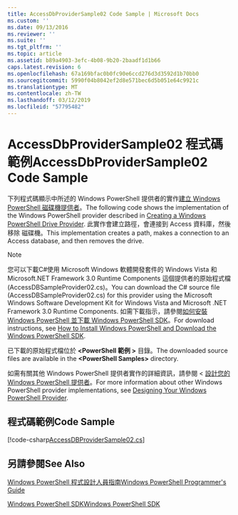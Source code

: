 ```yaml
---
title: AccessDbProviderSample02 Code Sample | Microsoft Docs
ms.custom: ''
ms.date: 09/13/2016
ms.reviewer: ''
ms.suite: ''
ms.tgt_pltfrm: ''
ms.topic: article
ms.assetid: b89a4903-3efc-4b08-9b20-2baadf1d1b66
caps.latest.revision: 6
ms.openlocfilehash: 67a169bfac0b0fc90e6ccd276d3d3592d1b70bb0
ms.sourcegitcommit: 5990f04b8042ef2d8e571bec6d5b051e64c9921c
ms.translationtype: MT
ms.contentlocale: zh-TW
ms.lasthandoff: 03/12/2019
ms.locfileid: "57795482"
---
```

# <a name="accessdbprovidersample02-code-sample"></a><span data-ttu-id="675ff-102">AccessDbProviderSample02 程式碼範例</span><span class="sxs-lookup"><span data-stu-id="675ff-102">AccessDbProviderSample02 Code Sample</span></span>

<span data-ttu-id="675ff-103">下列程式碼顯示中所述的 Windows PowerShell 提供者的實作[建立 Windows PowerShell 磁碟機提供者](./creating-a-windows-powershell-drive-provider.md)。</span><span class="sxs-lookup"><span data-stu-id="675ff-103">The following code shows the implementation of the Windows PowerShell provider described in [Creating a Windows PowerShell Drive Provider](./creating-a-windows-powershell-drive-provider.md).</span></span> <span data-ttu-id="675ff-104">此實作會建立路徑，會連接到 Access 資料庫，然後移除 磁碟機。</span><span class="sxs-lookup"><span data-stu-id="675ff-104">This implementation creates a path, makes a connection to an Access database, and then removes the drive.</span></span>

> [!NOTE]
> <span data-ttu-id="675ff-105">您可以下載C#使用 Microsoft Windows 軟體開發套件的 Windows Vista 和 Microsoft.NET Framework 3.0 Runtime Components 這個提供者的原始程式檔 (AccessDBSampleProvider02.cs)。</span><span class="sxs-lookup"><span data-stu-id="675ff-105">You can download the C# source file (AccessDBSampleProvider02.cs) for this provider using the Microsoft Windows Software Development Kit for Windows Vista and Microsoft .NET Framework 3.0 Runtime Components.</span></span> <span data-ttu-id="675ff-106">如需下載指示，請參閱[如何安裝 Windows PowerShell 並下載 Windows PowerShell SDK](/powershell/developer/installing-the-windows-powershell-sdk)。</span><span class="sxs-lookup"><span data-stu-id="675ff-106">For download instructions, see [How to Install Windows PowerShell and Download the Windows PowerShell SDK](/powershell/developer/installing-the-windows-powershell-sdk).</span></span>
>
> <span data-ttu-id="675ff-107">已下載的原始程式檔位於 **\<PowerShell 範例 >** 目錄。</span><span class="sxs-lookup"><span data-stu-id="675ff-107">The downloaded source files are available in the **\<PowerShell Samples>** directory.</span></span>
>
> <span data-ttu-id="675ff-108">如需有關其他 Windows PowerShell 提供者實作的詳細資訊，請參閱 <<c0> [ 設計您的 Windows PowerShell 提供者](./designing-your-windows-powershell-provider.md)。</span><span class="sxs-lookup"><span data-stu-id="675ff-108">For more information about other Windows PowerShell provider implementations, see [Designing Your Windows PowerShell Provider](./designing-your-windows-powershell-provider.md).</span></span>

## <a name="code-sample"></a><span data-ttu-id="675ff-109">程式碼範例</span><span class="sxs-lookup"><span data-stu-id="675ff-109">Code Sample</span></span>

[!code-csharp[AccessDBProviderSample02.cs](../../powershell-sdk-samples/SDK-2.0/csharp/AccessDBProviderSample02/AccessDBProviderSample02.cs#L11-L154 "AccessDBProviderSample02.cs")]


## <a name="see-also"></a><span data-ttu-id="675ff-110">另請參閱</span><span class="sxs-lookup"><span data-stu-id="675ff-110">See Also</span></span>

[<span data-ttu-id="675ff-111">Windows PowerShell 程式設計人員指南</span><span class="sxs-lookup"><span data-stu-id="675ff-111">Windows PowerShell Programmer's Guide</span></span>](./windows-powershell-programmer-s-guide.md)

[<span data-ttu-id="675ff-112">Windows PowerShell SDK</span><span class="sxs-lookup"><span data-stu-id="675ff-112">Windows PowerShell SDK</span></span>](../windows-powershell-reference.md)